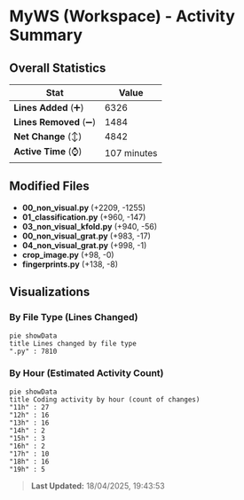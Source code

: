 # MyWS (Workspace) - Activity Summary 

## Overall Statistics

| Stat                   | Value                                                             |
| ---------------------- | ----------------------------------------------------------------- |
| **Lines Added** (➕)   | 6326                                          |
| **Lines Removed** (➖) | 1484                                        |
| **Net Change** (↕)    | 4842                |
| **Active Time** (⌚)   | 107 minutes |


## Modified Files
- **00_non_visual.py** (+2209, -1255)
- **01_classification.py** (+960, -147)
- **03_non_visual_kfold.py** (+940, -56)
- **00_non_visual_grat.py** (+983, -17)
- **04_non_visual_grat.py** (+998, -1)
- **crop_image.py** (+98, -0)
- **fingerprints.py** (+138, -8)

## Visualizations

### By File Type (Lines Changed)

```mermaid
pie showData
title Lines changed by file type
".py" : 7810
```

### By Hour (Estimated Activity Count)

```mermaid
pie showData
title Coding activity by hour (count of changes)
"11h" : 27
"12h" : 16
"13h" : 16
"14h" : 2
"15h" : 3
"16h" : 2
"17h" : 10
"18h" : 16
"19h" : 5
```


> **Last Updated:** 18/04/2025, 19:43:53